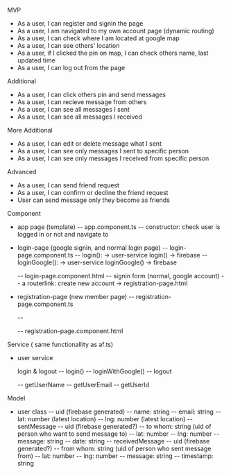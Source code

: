 MVP
  * As a user, I can register and signin the page
  * As a user, I am navigated to my own account page (dynamic routing)
  * As a user, I can check where I am located at google map
  * As a user, I can see others' location
  * As a user, if I clicked the pin on map, I can check others name, last updated time
  * As a user, I can log out from the page


Additional
  * As a user, I can click others pin and send messages
  * As a user, I can recieve message from others
  * As a user, I can see all messages I sent
  * As a user, I can see all messages I received


More Additional
  * As a user, I can edit or delete message what I sent
  * As a user, I can see only messages I sent to specific person
  * As a user, I can see only messages I received from specific person


Advanced
  * As a user, I can send friend request
  * As a user, I can confirm or decline the friend request  
  * User can send message only they become as friends



Component
* app page (template)
  -- app.component.ts
    -- constructor: check user is logged in or not and navigate to

* login-page (google signin, and normal login page)
  -- login-page.component.ts
    -- login(): -> user-service login() -> firebase
    -- loginGoogle(): -> user-service loginGoogle() -> firebase

  -- login-page.component.html
    -- signin form (normal, google account)
    -- a routerlink: create new account -> registration-page.html



* registration-page (new member page)
  -- registration-page.component.ts


    --

  -- registration-page.component.html





Service ( same functionallity as af.ts)
* user service

    login & logout
      -- login()
      -- loginWithGoogle()
      -- logout
    



    -- getUserName
    -- getUserEmail
    -- getUserId








Model
* user class
    -- uid (firebase generated)
    -- name: string
    -- email: string
    -- lat: number (latest location)
    -- lng: number (latest location)
    -- sentMessage
        -- uid (firebase generated?)
        -- to whom: string (uid of person who want to send message to)
        -- lat: number
        -- lng: number
        -- message: string
        -- date: string
    -- receivedMessage
        -- uid (firebase generated?)
        -- from whom: string (uid of person who sent message from)
        -- lat: number
        -- lng: number
        -- message: string
        -- timestamp: string
